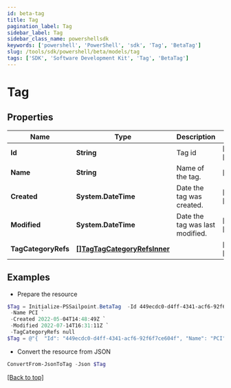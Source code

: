 ```yaml
---
id: beta-tag
title: Tag
pagination_label: Tag
sidebar_label: Tag
sidebar_class_name: powershellsdk
keywords: ['powershell', 'PowerShell', 'sdk', 'Tag', 'BetaTag'] 
slug: /tools/sdk/powershell/beta/models/tag
tags: ['SDK', 'Software Development Kit', 'Tag', 'BetaTag']
---
```



# Tag

## Properties

Name | Type | Description | Notes
------------ | ------------- | ------------- | -------------
**Id** | **String** | Tag id | [required][readonly] 
**Name** | **String** | Name of the tag. | [required]
**Created** | **System.DateTime** | Date the tag was created. | [required][readonly] 
**Modified** | **System.DateTime** | Date the tag was last modified. | [required][readonly] 
**TagCategoryRefs** | [**[]TagTagCategoryRefsInner**](tag-tag-category-refs-inner) |  | [required][readonly] 

## Examples

- Prepare the resource
```powershell
$Tag = Initialize-PSSailpoint.BetaTag  -Id 449ecdc0-d4ff-4341-acf6-92f6f7ce604f `
 -Name PCI `
 -Created 2022-05-04T14:48:49Z `
 -Modified 2022-07-14T16:31:11Z `
 -TagCategoryRefs null
$Tag = @"{  "Id": "449ecdc0-d4ff-4341-acf6-92f6f7ce604f", "Name": "PCI", "Created": "2022-05-04T14:48:49Z", "Modified": "2022-07-14T16:31:11Z", "TagCategoryRefs": null }"@
```

- Convert the resource from JSON
```powershell
ConvertFrom-JsonToTag -Json $Tag
```


[[Back to top]](#) 

